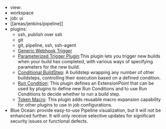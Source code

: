 - view:
- workspace
- job: ui
- [[areas/jenkins/pipeline]]
- plugins:
	- ssh, publish over ssh
	- git
	- git, pipeline, ssh, ssh-agent
	- [Generic Webhook Trigger](https://plugins.jenkins.io/generic-webhook-trigger/)
	- [Parameterized Trigger Plugin](https://plugins.jenkins.io/parameterized-trigger/):This plugin lets you trigger new builds when your build has completed, with various ways of specifying parameters for the new build.
	- [Conditional BuildStep](https://plugins.jenkins.io/conditional-buildstep/): A buildstep wrapping any number of other buildsteps, controlling their execution based on a defined condition.
	- [Run Condition](https://plugins.jenkins.io/run-condition/): This plugin defines an ExtensionPoint that can be used by plugins to define new Run Conditions and to use Run Conditions to decide whether to run a build step.
	- [Token Macro](https://plugins.jenkins.io/token-macro/): This plugin adds reusable macro expansion capability for other plugins to use in job configurations.
- Blue Ocean: provide easy-to-use Pipeline visualization, but it will not be enhanced further. It will only receive selective updates for significant security issues or functional defects.